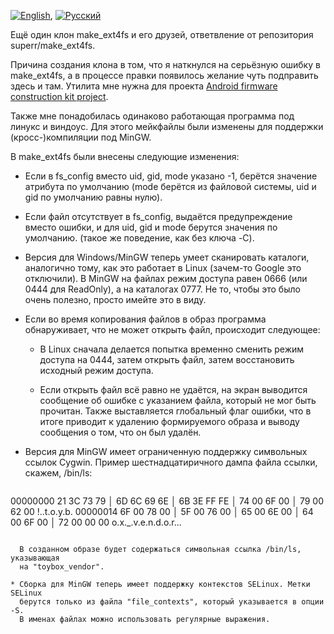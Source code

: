 [![English](http://flags.fmcdn.net/style/silk/png/gb.png)](README.md), [![Русский](http://flags.fmcdn.net/style/silk/png/ru.png)](README.ru.md)

Ещё один клон make_ext4fs и его друзей, ответвление от репозитория
superr/make_ext4fs.

Причина создания клона в том, что я наткнулся на серьёзную ошибку
в make_ext4fs, а в процессе правки появилось желание чуть подправить здесь и там.
Утилита мне нужна для проекта [Android firmware construction kit project](https://github.com/anpaza/afck).

Также мне понадобилась одинаково работающая программа под линукс и виндоус.
Для этого мейкфайлы были изменены для поддержки (кросс-)компиляции под MinGW.

В make_ext4fs были внесены следующие изменения:

* Если в fs_config вместо uid, gid, mode указано -1, берётся значение
  атрибута по умолчанию (mode берётся из файловой системы, uid и gid
  по умолчанию равны нулю).

* Если файл отсутствует в fs_config, выдаётся предупреждение вместо
  ошибки, и для uid, gid и mode берутся значения по умолчанию.
  (такое же поведение, как без ключа -C).

* Версия для Windows/MinGW теперь умеет сканировать каталоги, аналогично
  тому, как это работает в Linux (зачем-то Google это отключили).
  В MinGW на файлах режим доступа равен 0666 (или 0444 для ReadOnly),
  а на каталогах 0777. Не то, чтобы это было очень полезно, просто
  имейте это в виду.

* Если во время копирования файлов в образ программа обнаруживает, что
  не может открыть файл, происходит следующее:

  * В Linux сначала делается попытка временно сменить режим
    доступа на 0444, затем открыть файл, затем восстановить исходный
    режим доступа.

  * Если открыть файл всё равно не удаётся, на экран выводится
    сообщение об ошибке с указанием файла, который не мог быть
    прочитан. Также выставляется глобальный флаг ошибки, что
    в итоге приводит к удалению формируемого образа и выводу
    сообщения о том, что он был удалён.

* Версия для MinGW имеет ограниченную поддержку символьных ссылок Cygwin.
  Пример шестнадцатиричного дампа файла ссылки, скажем, /bin/ls:

  ```
00000000 21 3C 73 79 │ 6D 6C 69 6E │ 6B 3E FF FE │ 74 00 6F 00 │ 79 00 62 00  !<symlink>..t.o.y.b.
00000014 6F 00 78 00 │ 5F 00 76 00 │ 65 00 6E 00 │ 64 00 6F 00 │ 72 00 00 00  o.x._.v.e.n.d.o.r...
```

  В созданном образе будет содержаться символьная ссылка /bin/ls, указывающая
  на "toybox_vendor".

* Сборка для MinGW теперь имеет поддержку контекстов SELinux. Метки SELinux
  берутся только из файла "file_contexts", который указывается в опции -S.
  В именах файлах можно использовать регулярные выражения.
